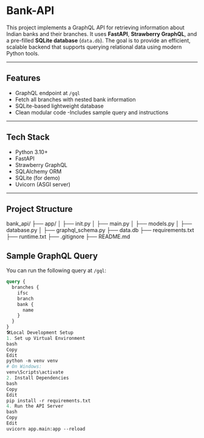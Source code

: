 # Bank-API


This project implements a GraphQL API for retrieving information about Indian banks and their branches. It uses **FastAPI**, **Strawberry GraphQL**, and a pre-filled **SQLite database** (`data.db`). The goal is to provide an efficient, scalable backend that supports querying relational data using modern Python tools.

---

##  Features

- GraphQL endpoint at `/gql`
- Fetch all branches with nested bank information
- SQLite-based lightweight database
- Clean modular code
-Includes sample query and instructions

---

##  Tech Stack

- Python 3.10+
- FastAPI
- Strawberry GraphQL
- SQLAlchemy ORM
- SQLite (for demo)
- Uvicorn (ASGI server)


---

##  Project Structure

bank_api/
├── app/
│ ├── init.py
│ ├── main.py
│ ├── models.py
│ ├── database.py
│ ├── graphql_schema.py
├── data.db
├── requirements.txt
├── runtime.txt
├── .gitignore
├── README.md


## Sample GraphQL Query

You can run the following query at `/gql`:

```graphql
query {
  branches {
    ifsc
    branch
    bank {
      name
    }
  }
}
🛠Local Development Setup
1. Set up Virtual Environment
bash
Copy
Edit
python -m venv venv
# On Windows:
venv\Scripts\activate
2. Install Dependencies
bash
Copy
Edit
pip install -r requirements.txt
4. Run the API Server
bash
Copy
Edit
uvicorn app.main:app --reload
